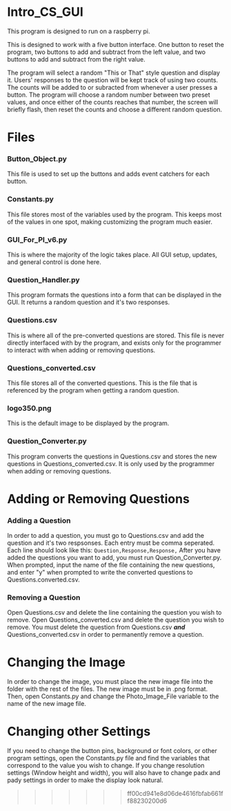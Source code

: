 # Intro_CS_GUI
This program is designed to run on a raspberry pi.

This is designed to work with a five button interface. One button to reset the program, two buttons
to add and subtract from the left value, and two buttons to add and subtract from the right value.

The program will select a random "This or That" style question and display it. Users' responses to the
question will be kept track of using two counts. The counts will be added to or subracted from whenever
a user presses a button. The program will choose a random number between two preset values, and once 
either of the counts reaches that number, the screen will briefly flash, then reset the counts and 
choose a different random question.

# Files
### Button_Object.py
This file is used to set up the buttons and adds event catchers for each button.

### Constants.py
This file stores most of the variables used by the program. This keeps most of the values in one spot, making 
customizing the program much easier.

### GUI_For_PI_v6.py
This is where the majority of the logic takes place. All GUI setup, updates, and general control is done here.

### Question_Handler.py
This program formats the questions into a form that can be displayed in the GUI. It returns a random question
and it's two responses.

### Questions.csv
This is where all of the pre-converted questions are stored. This file is never directly interfaced with by the
program, and exists only for the programmer to interact with when adding or removing questions.

### Questions_converted.csv
This file stores all of the converted questions. This is the file that is referenced by the program when getting
a random question.

### logo350.png
This is the default image to be displayed by the program.

### Question_Converter.py
This program converts the questions in Questions.csv and stores the new questions in Questions_converted.csv. It
is only used by the programmer when adding or removing questions.

# Adding or Removing Questions

### Adding a Question
In order to add a question, you must go to Questions.csv and add the question and it's two respsonses. Each entry
must be comma seperated. Each line should look like this:
`Question,Response,Response,`
After you have added the questions you want to add, you must run Question_Converter.py. When prompted, input the
name of the file containing the new questions, and enter "y" when prompted to write the converted questions to 
Questions.converted.csv.

### Removing a Question
Open Questions.csv and delete the line containing the question you wish to remove. Open Questions_converted.csv and
delete the question you wish to remove. You must delete the question from Questions.csv **_and_** Questions_converted.csv
in order to permanently remove a question.

# Changing the Image
In order to change the image, you must place the new image file into the folder with the rest of the files. The new
image must be in .png format. Then, open Constants.py and change the Photo_Image_File variable to the name of the new image
file.

# Changing other Settings
If you need to change the button pins, background or font colors, or other program settings, open the Constants.py file and
find the variables that correspond to the value you wish to change. If you change resolution settings (Window height and width),
you will also have to change padx and pady settings in order to make the display look natural.
>>>>>>> ff00cd941e8d06de4616fbfab661ff88230200d6
